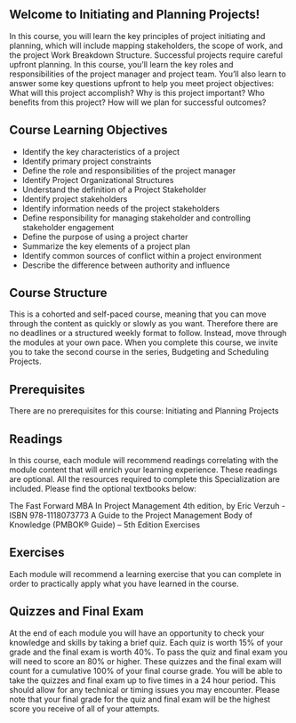 ## Welcome to Initiating and Planning Projects!
In this course, you will learn the key principles of project initiating and planning, which will include mapping stakeholders, the scope of work, and the project Work Breakdown Structure. Successful projects require careful upfront planning. In this course, you’ll learn the key roles and responsibilities of the project manager and project team. You’ll also learn to answer some key questions upfront to help you meet project objectives: What will this project accomplish? Why is this project important? Who benefits from this project? How will we plan for successful outcomes?

## Course Learning Objectives
- Identify the key characteristics of a project
- Identify primary project constraints
- Define the role and responsibilities of the project manager
- Identify Project Organizational Structures
- Understand the definition of a Project Stakeholder
- Identify project stakeholders
- Identify information needs of the project stakeholders
- Define responsibility for managing stakeholder and controlling stakeholder engagement
- Define the purpose of using a project charter
- Summarize the key elements of a project plan
- Identify common sources of conflict within a project environment
- Describe the difference between authority and influence

## Course Structure
This is a cohorted and self-paced course, meaning that you can move through the content as quickly or slowly as you want. Therefore there are no deadlines or a structured weekly format to follow. Instead, move through the modules at your own pace. When you complete this course, we invite you to take the second course in the series, Budgeting and Scheduling Projects.

## Prerequisites
There are no prerequisites for this course: Initiating and Planning Projects

## Readings
In this course, each module will recommend readings correlating with the module content that will enrich your learning experience. These readings are optional. All the resources required to complete this Specialization are included. Please find the optional textbooks below:

The Fast Forward MBA In Project Management 4th edition, by Eric Verzuh - ISBN 978-1118073773
A Guide to the Project Management Body of Knowledge (PMBOK® Guide) – 5th Edition Exercises

## Exercises
Each module will recommend a learning exercise that you can complete in order to practically apply what you have learned in the course.

## Quizzes and Final Exam
At the end of each module you will have an opportunity to check your knowledge and skills by taking a brief quiz. Each quiz is worth 15% of your grade and the final exam is worth 40%. To pass the quiz and final exam you will need to score an 80% or higher. These quizzes and the final exam will count for a cumulative 100% of your final course grade. You will be able to take the quizzes and final exam up to five times in a 24 hour period. This should allow for any technical or timing issues you may encounter. Please note that your final grade for the quiz and final exam will be the highest score you receive of all of your attempts.